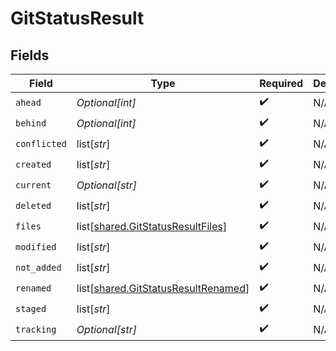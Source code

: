 # GitStatusResult


## Fields

| Field                                                                                    | Type                                                                                     | Required                                                                                 | Description                                                                              |
| ---------------------------------------------------------------------------------------- | ---------------------------------------------------------------------------------------- | ---------------------------------------------------------------------------------------- | ---------------------------------------------------------------------------------------- |
| `ahead`                                                                                  | *Optional[int]*                                                                          | :heavy_check_mark:                                                                       | N/A                                                                                      |
| `behind`                                                                                 | *Optional[int]*                                                                          | :heavy_check_mark:                                                                       | N/A                                                                                      |
| `conflicted`                                                                             | list[*str*]                                                                              | :heavy_check_mark:                                                                       | N/A                                                                                      |
| `created`                                                                                | list[*str*]                                                                              | :heavy_check_mark:                                                                       | N/A                                                                                      |
| `current`                                                                                | *Optional[str]*                                                                          | :heavy_check_mark:                                                                       | N/A                                                                                      |
| `deleted`                                                                                | list[*str*]                                                                              | :heavy_check_mark:                                                                       | N/A                                                                                      |
| `files`                                                                                  | list[[shared.GitStatusResultFiles](undefined/models/shared/gitstatusresultfiles.md)]     | :heavy_check_mark:                                                                       | N/A                                                                                      |
| `modified`                                                                               | list[*str*]                                                                              | :heavy_check_mark:                                                                       | N/A                                                                                      |
| `not_added`                                                                              | list[*str*]                                                                              | :heavy_check_mark:                                                                       | N/A                                                                                      |
| `renamed`                                                                                | list[[shared.GitStatusResultRenamed](undefined/models/shared/gitstatusresultrenamed.md)] | :heavy_check_mark:                                                                       | N/A                                                                                      |
| `staged`                                                                                 | list[*str*]                                                                              | :heavy_check_mark:                                                                       | N/A                                                                                      |
| `tracking`                                                                               | *Optional[str]*                                                                          | :heavy_check_mark:                                                                       | N/A                                                                                      |